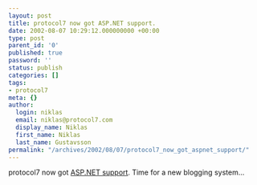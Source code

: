 ```yaml
---
layout: post
title: protocol7 now got ASP.NET support.
date: 2002-08-07 10:29:12.000000000 +00:00
type: post
parent_id: '0'
published: true
password: ''
status: publish
categories: []
tags:
- protocol7
meta: {}
author:
  login: niklas
  email: niklas@protocol7.com
  display_name: Niklas
  first_name: Niklas
  last_name: Gustavsson
permalink: "/archives/2002/08/07/protocol7_now_got_aspnet_support/"
---
```

protocol7 now got [ASP.NET support](http://www.protocol7.com/test.aspx). Time for a new blogging system...


